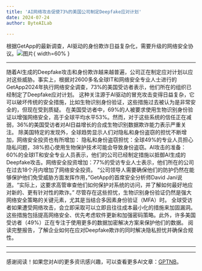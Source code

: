 ```yaml
---
title: 'AI网络攻击促使73%的美国公司制定Deepfake应对计划'
date: 2024-07-24
author: ByteAILab

---
```


根据GetApp的最新调查，AI驱动的身份欺诈日益复杂化，需要升级的网络安全协议。![图片](https://ai-techpark.com/wp-content/uploads/2024/07/AI-Cyber-Attack-960x540.jpg){ width=60% }

---

随着AI生成的Deepfake攻击和身份欺诈越来越普遍，公司正在制定应对计划以应对这些威胁。事实上，根据对2600多名全球IT和网络安全专业人士进行的GetApp2024年执行网络安全调查，73%的美国受访者表示，他们所在的组织已经制定了Deepfake应对计划。
这种关注源于AI驱动的冒充攻击变得日益复杂，它可以破坏传统的安全措施，比如生物识别身份验证，这些措施过去被认为是非常安全的，但现在受到质疑。
在美国受访者中，69%的人被要求使用生物识别身份验证以增强网络安全，高于全球平均水平53%。然而，对于这些系统的信任正在减弱，36%的美国受访者对AI日益增长的合成生物识别数据欺诈能力表示严重关注。
除美国特定的发现外，全球趋势显示人们对隐私和身份盗窃的担忧不断增加，网络安全投资也有所增加：
隐私和身份盗窃担忧：全球49%的专业人员担心隐私问题，38%担心使用生物保护技术可能会导致身份盗窃。AI攻击的准备：60%的全球IT和安全专业人员表示，他们的公司已经制定措施以抵御AI生成的Deepfake攻击。网络安全投资增加：77%的受访专业人士表示，他们所在的公司在过去18个月内增加了网络安全投资。
“公司领导人需要确保他们的防护仍然在能够保护他们免受威胁方面发挥作用，”GetApp的首席安全分析师David Jani说道。“实际上，这要求高管审查他们如何保护对系统的访问，并了解如何最好地应对新的、更有针对性的欺诈。”
尽管存在这些担忧，生物识别身份验证仍然是强大网络安全策略的关键元素，尤其是当结合多因素身份验证（MFA）时。
全球受访者如果遭受网络攻击，会立即采取可以立即且往往成本最小化的措施来加固漏洞。这些措施包括提高网络安全、优先考虑软件更新和加强密码策略。此外，许多美国受访者（49%）正在专注于使用更多的数据加密解决方案来保护他们的数据。
阅读完整报告，了解企业如何在应对Deepfake欺诈的同时解决隐私担忧并确保合规性。

---
---
感谢阅读！如果您对AI的更多资讯感兴趣，可以查看更多AI文章：[GPTNB](https://gptnb.com)。